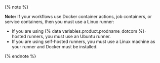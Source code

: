 {% note %}

**Note:** If your workflows use Docker container actions, job containers, or service containers, then you must use a Linux runner:

- If you are using {% data variables.product.prodname_dotcom %}-hosted runners, you must use an Ubuntu runner.
- If you are using self-hosted runners, you must use a Linux machine as your runner and Docker must be installed.

{% endnote %}
